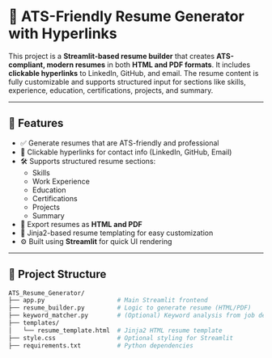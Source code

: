 # 📄 ATS-Friendly Resume Generator with Hyperlinks

This project is a **Streamlit-based resume builder** that creates **ATS-compliant, modern resumes** in both **HTML and PDF formats**. It includes **clickable hyperlinks** to LinkedIn, GitHub, and email. The resume content is fully customizable and supports structured input for sections like skills, experience, education, certifications, projects, and summary.

---

## 🚀 Features

- ✅ Generate resumes that are ATS-friendly and professional
- 🔗 Clickable hyperlinks for contact info (LinkedIn, GitHub, Email)
- 🛠 Supports structured resume sections:
  - Skills
  - Work Experience
  - Education
  - Certifications
  - Projects
  - Summary
- 📄 Export resumes as **HTML and PDF**
- 🎨 Jinja2-based resume templating for easy customization
- ⚙️ Built using **Streamlit** for quick UI rendering

---

## 📁 Project Structure

```bash
ATS_Resume_Generator/
├── app.py                    # Main Streamlit frontend
├── resume_builder.py         # Logic to generate resume (HTML/PDF)
├── keyword_matcher.py        # (Optional) Keyword analysis from job descriptions
├── templates/
│   └── resume_template.html  # Jinja2 HTML resume template
├── style.css                 # Optional styling for Streamlit
├── requirements.txt          # Python dependencies
